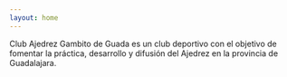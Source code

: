 ```yaml
---
layout: home
---
```


Club Ajedrez Gambito de Guada es un club deportivo con el objetivo de fomentar la práctica, desarrollo y difusión del Ajedrez en la provincia de Guadalajara.

